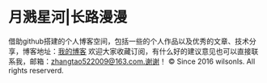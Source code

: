 # 月溅星河|长路漫漫
借助github搭建的个人博客空间，包括一些的个人作品以及优秀的文章、技术分享，博客地址：[我的博客](https://wilsonis.github.io/myblog/) 
欢迎大家收藏订阅，有什么好的建议意见也可以直接联系我，邮箱：zhangtao522009@163.com.谢谢！
© Since 2016 wilsonIs. All rights reserverd.
